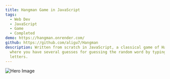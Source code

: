 ```yaml
---
title: Hangman Game in JavaScript
tags:
  - Web Dev
  - JavaScript
  - Game
  - Completed
demo: https://hangman.onrender.com/
github: https://github.com/aligu7/Hangman
description: Written from scratch in JavaScript, a classical game of Hangman
  where you have several guesses for guessing the random word by typing in
  letters.
---
```


![Hero Image](/images/projects/hangman-javascript/homepage.png)
